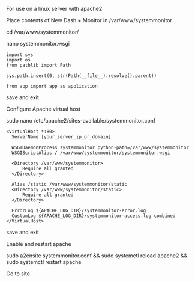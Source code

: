For use on a linux server with apache2

Place contents of New Dash + Monitor in /var/www/systemmonitor

cd /var/www/systemmonitor/

nano systemmonitor.wsgi

    import sys
    import os
    from pathlib import Path

    sys.path.insert(0, str(Path(__file__).resolve().parent))

    from app import app as application

save and exit

Configure Apache virtual host

sudo nano /etc/apache2/sites-available/systemmonitor.conf

    <VirtualHost *:80>
      ServerName [your_server_ip_or_domain] 

      WSGIDaemonProcess systemmonitor python-path=/var/www/systemmonitor
      WSGIScriptAlias / /var/www/systemmonitor/systemmonitor.wsgi

      <Directory /var/www/systemmonitor>
          Require all granted
      </Directory>

      Alias /static /var/www/systemmonitor/static
      <Directory /var/www/systemmonitor/static>
          Require all granted
      </Directory>

      ErrorLog ${APACHE_LOG_DIR}/systemmonitor-error.log
      CustomLog ${APACHE_LOG_DIR}/systemmonitor-access.log combined
    </VirtualHost>

save and exit

Enable and restart apache

sudo a2ensite systemmonitor.conf && sudo systemctl reload apache2 && sudo systemctl restart apache

Go to site
